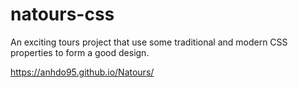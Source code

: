 # natours-css
An exciting tours project that use some traditional and modern CSS properties to form a good design.

https://anhdo95.github.io/Natours/

